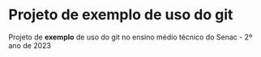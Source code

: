 # Projeto de exemplo de uso do git
Projeto de **exemplo** de uso do git no ensino médio técnico do Senac - 2º ano de 2023

